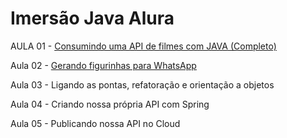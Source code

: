 # Imersão Java Alura


<p>AULA 01 - <a href="https://github.com/mmacedoaraujo/imersao-java-alura/tree/Aula01">Consumindo uma API de filmes com JAVA (Completo)</a></p>
<p>Aula 02 - <a href="https://github.com/mmacedoaraujo/imersao-java-alura/tree/Aula02">Gerando figurinhas para WhatsApp</a></p>
<p>Aula 03 - Ligando as pontas, refatoração e orientação a objetos</p>
<p>Aula 04 - Criando nossa própria API com Spring</p>
<p>Aula 05 - Publicando nossa API no Cloud</p>
